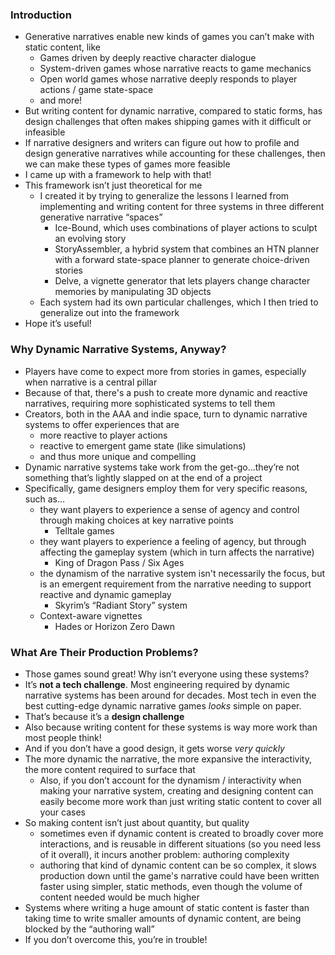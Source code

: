 ### Introduction

* Generative narratives enable new kinds of games you can’t make with static content, like
  * Games driven by deeply reactive character dialogue
  * System-driven games whose narrative reacts to game mechanics
  * Open world games whose narrative deeply responds to player actions / game state-space
  * and more!
* But writing content for dynamic narrative, compared to static forms, has design challenges that often makes shipping games with it difficult or infeasible
* If narrative designers and writers can figure out how to profile and design generative narratives while accounting for these challenges, then we can make these types of games more feasible
* I came up with a framework to help with that!
* This framework isn’t just theoretical for me
  * I created it by trying to generalize the lessons I learned from implementing and writing content for three systems in three different generative narrative “spaces”
    * Ice-Bound, which uses combinations of player actions to sculpt an evolving story
    * StoryAssembler, a hybrid system that combines an HTN planner with a forward state-space planner to generate choice-driven stories
    * Delve, a vignette generator that lets players change character memories by manipulating 3D objects
  * Each system had its own particular challenges, which I then tried to generalize out into the framework
* Hope it’s useful!

### Why Dynamic Narrative Systems, Anyway?

* Players have come to expect more from stories in games, especially when narrative is a central pillar
* Because of that, there's a push to create more dynamic and reactive narratives, requiring more sophisticated systems to tell them
* Creators, both in the AAA and indie space, turn to dynamic narrative systems to offer experiences that are 
  * more reactive to player actions
  * reactive to emergent game state (like simulations)
  * and thus more unique and compelling
* Dynamic narrative systems take work from the get-go...they’re not something that’s lightly slapped on at the end of a project
* Specifically, game designers employ them for very specific reasons, such as…
  * they want players to experience a sense of agency and control through making choices at key narrative points
    * Telltale games
  * they want players to experience a feeling of agency, but through affecting the gameplay system (which in turn affects the narrative)
    * King of Dragon Pass / Six Ages
  * the dynamism of the narrative system isn't necessarily the focus, but is an emergent requirement from the narrative needing to support reactive and dynamic gameplay
    * Skyrim’s “Radiant Story” system
  * Context-aware vignettes 
    * Hades or Horizon Zero Dawn

### What Are Their Production Problems?

* Those games sound great! Why isn’t everyone using these systems?
* It’s **not a tech challenge**. Most engineering required by dynamic narrative systems has been around for decades. Most tech in even the best cutting-edge dynamic narrative games _looks_ simple on paper.
* That’s because it’s a **design challenge**
* Also because writing content for these systems is way more work than most people think! 
* And if you don’t have a good design, it gets worse _very quickly_
* The more dynamic the narrative, the more expansive the interactivity, the more content required to surface that
  * Also, if you don’t account for the dynamism / interactivity when making your narrative system, creating and designing content can easily become more work than just writing static content to cover all your cases
* So making content isn’t just about quantity, but quality
  * sometimes even if dynamic content is created to broadly cover more interactions, and is reusable in different situations (so you need less of it overall), it incurs another problem: authoring complexity
  * authoring that kind of dynamic content can be so complex, it slows production down until the game's narrative could have been written faster using simpler, static methods, even though the volume of content needed would be much higher
* Systems where writing a huge amount of static content is faster than taking time to write smaller amounts of dynamic content, are being blocked by the “authoring wall”
* If you don’t overcome this, you’re in trouble!
